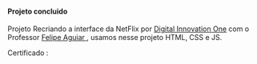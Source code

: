 <h4>Projeto concluido</h4>

Projeto Recriando a interface da NetFlix por <a href="https://digitalinnovation.one/sign-in"> Digital Innovation One</a>  com o Professor <a href="https://github.com/felipeAguiarCode"> Felipe Aguiar <a>,  usamos nesse projeto HTML, CSS e JS. <br>
  
 Certificado : 
